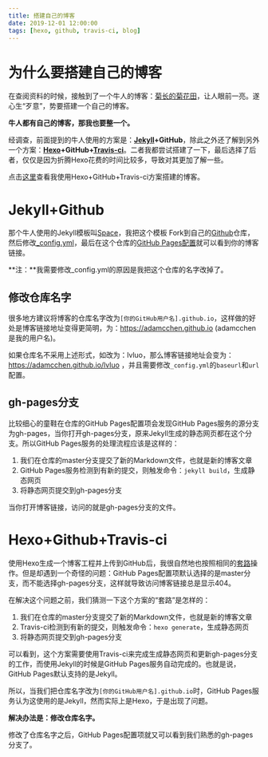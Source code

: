 ```yaml
---
title: 搭建自己的博客
date: 2019-12-01 12:00:00
tags: [hexo, github, travis-ci, blog]
---
```


# 为什么要搭建自己的博客
在查阅资料的时候，接触到了一个牛人的博客：[菊长的菊花田](http://aicdg.com)，让人眼前一亮。遂心生“歹意”，势要搭建一个自己的博客。

**牛人都有自己的博客，那我也要整一个。**

经调查，前面提到的牛人使用的方案是：**[Jekyll](http://jekyllcn.com/docs/home/)+GitHub**，除此之外还了解到另外一个方案：**[Hexo](https://hexo.io/zh-cn/docs/)+GitHub+[Travis-ci](https://docs.travis-ci.com)**。二者我都尝试搭建了一下，最后选择了后者，仅仅是因为折腾Hexo花费的时间比较多，导致对其更加了解一些。

点击[这里](https://adamcchen.github.io/blog/)查看我使用Hexo+GitHub+Travis-ci方案搭建的博客。

# Jekyll+Github
那个牛人使用的Jekyll模板叫[Space](https://github.com/victorvoid/space-jekyll-template)，我把这个模板
Fork到自己的[Github](https://github.com/adamcchen/lvluo)仓库，然后修改[_config.yml](https://github.com/adamcchen/lvluo/blob/master/_config.yml)，最后在这个仓库的[GitHub Pages配置](https://github.com/adamcchen/lvluo/settings)就可以看到你的博客链接。

**注：**我需要修改_config.yml的原因是我把这个仓库的名字改掉了。

## 修改仓库名字
很多地方建议将博客的仓库名字改为`[你的GitHub用户名].github.io`，这样做的好处是博客链接地址变得更简明，为：https://adamcchen.github.io (adamcchen是我的用户名)。

如果仓库名不采用上述形式，如改为：lvluo，那么博客链接地址会变为：https://adamcchen.github.io/lvluo ，并且需要修改`_config.yml`的`baseurl`和`url`配置。

## gh-pages分支
比较细心的童鞋在仓库的GitHub Pages配置项会发现GitHub Pages服务的源分支为gh-pages，当你打开gh-pages分支，原来Jekyll生成的静态网页都在这个分支。所以GitHub Pages服务的处理流程应该是这样的：
1. 我们在仓库的master分支提交了新的Markdown文件，也就是新的博客文章
1. GitHub Pages服务检测到有新的提交，则触发命令：`jekyll build`，生成静态网页
1. 将静态网页提交到gh-pages分支

当你打开博客链接，访问的就是gh-pages分支的文件。

# Hexo+Github+Travis-ci
使用Hexo生成一个博客工程并上传到GitHub后，我很自然地也按照相同的[套路](https://hexo.io/zh-cn/docs/github-pages)操作。但是却遇到一个奇怪的问题：GitHub Pages配置项默认选择的是master分支，而不能选择gh-pages分支，这样就导致访问博客链接总是显示404。

在解决这个问题之前，我们猜测一下这个方案的“套路”是怎样的：
1. 我们在仓库的master分支提交了新的Markdown文件，也就是新的博客文章
1. Travis-ci检测到有新的提交，则触发命令：`hexo generate`，生成静态网页
1. 将静态网页提交到gh-pages分支

可以看到，这个方案需要使用Travis-ci来完成生成静态网页和更新gh-pages分支的工作，而使用Jekyll的时候是GitHub Pages服务自动完成的。也就是说，GitHub Pages默认支持的是Jekyll。

所以，当我们把仓库名字改为`[你的GitHub用户名].github.io`时，GitHub Pages服务认为这使用的是Jekyll，然而实际上是Hexo，于是出现了问题。

**解决办法是：修改仓库名字。**

修改了仓库名字之后，GitHub Pages配置项就又可以看到我们熟悉的gh-pages分支了。
